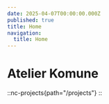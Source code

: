 ```yaml
---
date: 2025-04-07T00:00:00.000Z
published: true
title: Home
navigation:
  title: Home
---
```


# Atelier Komune

::nc-projects{path="/projects"}
::
